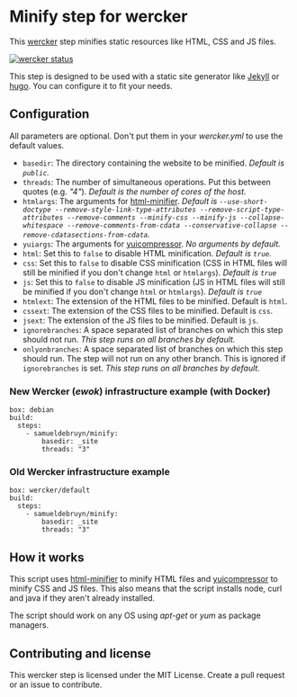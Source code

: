# Minify step for wercker
This [wercker](http://wercker.com) step minifies static resources like HTML, CSS and JS files.

[![wercker status](https://app.wercker.com/status/777b41e2e1d76a0ef8b13d56da4bdcbb/m "wercker status")](https://app.wercker.com/project/bykey/777b41e2e1d76a0ef8b13d56da4bdcbb)

This step is designed to be used with a static site generator like [Jekyll](http://jekyllrb.com) or [hugo](http://gohugo.io). You can configure it to fit your needs.

## Configuration

All parameters are optional. Don't put them in your *wercker.yml* to use the default values.

* `basedir`: The directory containing the website to be minified. *Default is `public`.*
* `threads`: The number of simultaneous operations. Put this between quotes (e.g. *"4"*). *Default is the number of cores of the host.*
* `htmlargs`: The arguments for [html-minifier](https://github.com/kangax/html-minifier). *Default is `--use-short-doctype --remove-style-link-type-attributes --remove-script-type-attributes --remove-comments --minify-css --minify-js --collapse-whitespace --remove-comments-from-cdata --conservative-collapse --remove-cdatasections-from-cdata`.*
* `yuiargs`: The arguments for [yuicompressor](https://github.com/yui/yuicompressor). *No arguments by default.*
* `html`: Set this to `false` to disable HTML minification. *Default is `true`.*
* `css`: Set this to `false` to disable CSS minification (CSS in HTML files will still be minified if you don't change `html` or `htmlargs`). *Default is `true`*
* `js`: Set this to `false` to disable JS minification (JS in HTML files will still be minified if you don't change `html` or `htmlargs`). *Default is `true`*
* `htmlext`: The extension of the HTML files to be minified. Default is `html`.
* `cssext`: The extension of the CSS files to be minified. Default is `css`.
* `jsext`: The extension of the JS files to be minified. Default is `js`.
* `ignorebranches`: A space separated list of branches on which this step should not run. *This step runs on all branches by default.*
* `onlyonbranches`: A space separated list of branches on which this step should run. The step will not run on any other branch. This is ignored if `ignorebranches` is set. *This step runs on all branches by default.*

### New Wercker (*ewok*) infrastructure example (with Docker)

	box: debian
	build:
	  steps:
	    - samueldebruyn/minify:
	        basedir: _site
	        threads: "3"

### Old Wercker infrastructure example

	box: wercker/default
	build:
	  steps:
	    - samueldebruyn/minify:
	        basedir: _site
	        threads: "3"

## How it works

This script uses [html-minifier](https://github.com/kangax/html-minifier) to minify HTML files and [yuicompressor](https://github.com/yui/yuicompressor) to minify CSS and JS files. This also means that the script installs node, curl and java if they aren't already installed.

The script should work on any OS using *apt-get* or *yum* as package managers.

## Contributing and license

This wercker step is licensed under the MIT License. Create a pull request or an issue to contribute.